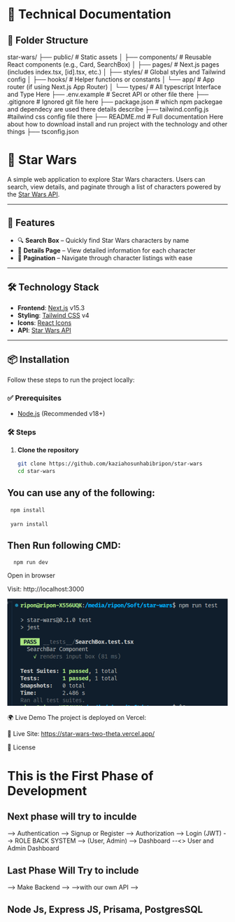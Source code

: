# 🧾 Technical Documentation

## 📁 Folder Structure

star-wars/
├── public/ # Static assets
│ ├── components/ # Reusable React components (e.g., Card, SearchBox)
│ ├── pages/ # Next.js pages (includes index.tsx, [id].tsx, etc.)
│ ├── styles/ # Global styles and Tailwind config
│ ├── hooks/ # Helper functions or constants
│ └── app/ # App router (if using Next.js App Router)
│ └── types/ # All typescript Interface and Type Here
├── .env.example # Secret API or other file there
├── .gitignore # Ignored git file here
├── package.json # which npm packegae and dependecy are used there details describe
├── tailwind.config.js #tailwind css config file there
├── README.md # Full documentation Here about how to download install and run project with the technology and other things
├── tsconfig.json

# 🌌 Star Wars

A simple web application to explore Star Wars characters. Users can search, view details, and paginate through a list of characters powered by the [Star Wars API](https://akabab.github.io/starwars-api/api/all.json).

---

## 🚀 Features

- 🔍 **Search Box** – Quickly find Star Wars characters by name
- 📄 **Details Page** – View detailed information for each character
- 🔢 **Pagination** – Navigate through character listings with ease

---

## 🛠️ Technology Stack

- **Frontend**: [Next.js](https://nextjs.org/) v15.3
- **Styling**: [Tailwind CSS](https://tailwindcss.com/) v4
- **Icons**: [React Icons](https://react-icons.github.io/react-icons/)
- **API**: [Star Wars API](https://akabab.github.io/starwars-api/api/all.json)

---

## 📦 Installation

Follow these steps to run the project locally:

### ✅ Prerequisites

- [Node.js](https://nodejs.org/) (Recommended v18+)

### 🛠️ Steps

1. **Clone the repository**

   ```bash
   git clone https://github.com/kaziahosunhabibripon/star-wars
   cd star-wars
   ```

## You can use any of the following:

```
 npm install

 yarn install

```

## Then Run following CMD:

```
  npm run dev
```

Open in browser

Visit: http://localhost:3000

![Star Wars project task ](Search_Test_Result.png)

🌍 Live Demo
The project is deployed on Vercel:

🔗 Live Site: https://star-wars-two-theta.vercel.app/

📄 License

# This is the First Phase of Development

## Next phase will try to inculde

--> Authentication --> Signup or Register
--> Authorization --> Login (JWT)
--> ROLE BACK SYSTEM --> (User, Admin)
--> Dashboard --<> User and Admin Dashboard

## Last Phase Will Try to include

--> Make Backend -->
-->with our own API -->

## Node Js, Express JS, Prisama, PostgresSQL
